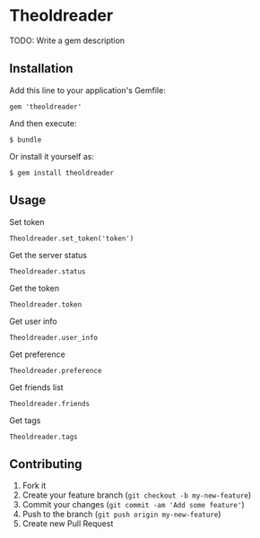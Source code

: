 # Theoldreader

TODO: Write a gem description

## Installation

Add this line to your application's Gemfile:

    gem 'theoldreader'

And then execute:

    $ bundle

Or install it yourself as:

    $ gem install theoldreader

## Usage

Set token

    Theoldreader.set_token('token')

Get the server status

    Theoldreader.status

Get the token

    Theoldreader.token

Get user info

    Theoldreader.user_info

Get preference

    Theoldreader.preference

Get friends list

    Theoldreader.friends

Get tags

    Theoldreader.tags

## Contributing

1. Fork it
2. Create your feature branch (`git checkout -b my-new-feature`)
3. Commit your changes (`git commit -am 'Add some feature'`)
4. Push to the branch (`git push origin my-new-feature`)
5. Create new Pull Request
